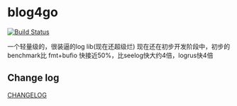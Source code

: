 # blog4go

[![Build Status](https://travis-ci.org/YoungPioneers/blog4go.svg?branch=master)](https://travis-ci.org/YoungPioneers/blog4go)

一个轻量级的，很装逼的log lib(现在还超级烂)
现在还在初步开发阶段中，初步的benchmark比 fmt+bufio 快接近50%，比seelog快大约4倍，logrus快4倍

## Change log
[CHANGELOG](https://raw.githubusercontent.com/YoungPioneers/blog4go/master/CHANGELOG)
